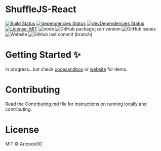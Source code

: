 # ShuffleJS-React

[![Build Status](https://travis-ci.org/ar-to/shufflejs-react.svg?branch=master)](https://travis-ci.org/ar-to/shufflejs-react)
[![dependencies Status](https://david-dm.org/ar-to/shufflejs-react/status.svg)](https://david-dm.org/ar-to/shufflejs-react) [![devDependencies Status](https://david-dm.org/ar-to/shufflejs-react/dev-status.svg)](https://david-dm.org/ar-to/shufflejs-react?type=dev) 
[![License: MIT](https://img.shields.io/badge/License-MIT-blue.svg)](https://opensource.org/licenses/MIT)
![node][node-url]
![GitHub package.json version][version-url]
![GitHub issues][issues-url]
![Website][website-url]
![GitHub last commit (branch)][master-commit-url]


# Getting Started ✨

In progress...but check [codesandbox](https://codesandbox.io/embed/react-testing-6m589?fontsize=14&hidenavigation=1&theme=dark) or [website](https://ar-to.github.io/shufflejs-react/) for demo.

# Contributing

Read the [Contributing.md](https://github.com/ar-to/shufflejs-react/blob/master/.github/CONTRIBUTING.md) file for instructions on running locally and contributing.

# License

MIT © Aricode00

[node-url]: https://img.shields.io/node/v/shufflejs-react
[version-url]: https://img.shields.io/github/package-json/v/ar-to/shufflejs-react
[issues-url]: https://img.shields.io/github/issues/ar-to/shufflejs-react
[website-url]: https://img.shields.io/website?url=https%3A%2F%2Far-to.github.io%2Fshufflejs-react%2F
[master-commit-url]:  https://img.shields.io/github/last-commit/ar-to/shufflejs-react/master?label=last%20commit%3Amaster